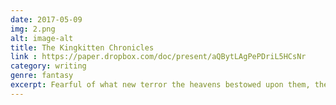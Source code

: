 ```yaml
---
date: 2017-05-09
img: 2.png
alt: image-alt
title: The Kingkitten Chronicles
link : https://paper.dropbox.com/doc/present/aQBytLAgPePDriL5HCsNr
category: writing
genre: fantasy
excerpt: Fearful of what new terror the heavens bestowed upon them, the guards bared their fangs and held onto their weapons as they pointed them at the approaching silhouette.
---
```


